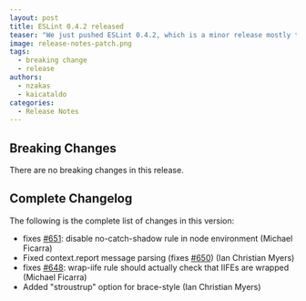 ```yaml
---
layout: post
title: ESLint 0.4.2 released
teaser: "We just pushed ESLint 0.4.2, which is a minor release mostly to fix some bugs."
image: release-notes-patch.png
tags:
  - breaking change
  - release
authors:
  - nzakas
  - kaicataldo
categories:
  - Release Notes
---
```


## Breaking Changes

There are no breaking changes in this release.

## Complete Changelog

The following is the complete list of changes in this version:

* fixes [#651](https://github.com/eslint/eslint/issues/#651): disable no-catch-shadow rule in node environment (Michael Ficarra)
* Fixed context.report message parsing (fixes [#650](https://github.com/eslint/eslint/issues/#650)) (Ian Christian Myers)
* fixes [#648](https://github.com/eslint/eslint/issues/#648): wrap-iife rule should actually check that IIFEs are wrapped (Michael Ficarra)
* Added "stroustrup" option for brace-style (Ian Christian Myers)

